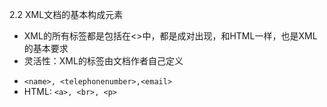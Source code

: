 2.2 XML文档的基本构成元素 
* XML的所有标签都是包括在<>中，都是成对出现，和HTML一样，也是XML的基本要求 
* 灵活性：XML的标签由文档作者自己定义 
 + `<name>, <telephonenumber>,<email> `
 + HTML: `<a>, <br>, <p>`

